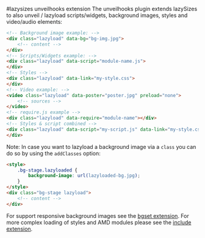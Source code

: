 #lazysizes unveilhooks extension
The unveilhooks plugin extends lazySizes to also unveil / lazyload scripts/widgets, background images, styles and video/audio elements:
```html
<!-- Background image example: -->
<div class="lazyload" data-bg="bg-img.jpg">
	<!-- content -->
</div>
<!-- Scripts/Widgets example: -->
<div class="lazyload" data-script="module-name.js">
</div>
<!-- Styles -->
<div class="lazyload" data-link="my-style.css">
</div>
<!-- Video example: -->
<video class="lazyload" data-poster="poster.jpg" preload="none">
 	<!-- sources -->
</video>
<!-- require.js example -->
<div class="lazyload" data-require="module-name"></div>
<!-- Styles & script combined -->
<div class="lazyload" data-script="my-script.js" data-link="my-style.css">
</div>
```
Note: In case you want to lazyload a background image via a ``class`` you can do so by using the ``addClasses`` option:
```html
<style>
	.bg-stage.lazyloaded {
		background-image: url(lazyloaded-bg.jpg);
	}
</style>
<div class="bg-stage lazyload">
	<!-- content -->
</div>
```
For support responsive background images see the [bgset extension](../bgset).
For more complex loading of styles and AMD modules please see the [include extension](../include).
 
